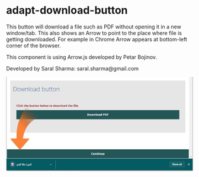 # adapt-download-button
<p>This button will download a file such as PDF without opening it in a new window/tab. This also shows an Arrow to point to the place where file is getting downloaded. For example in Chrome Arrow appears at bottom-left corner of the browser.</p><p>This component is using Arrow.js developed by Petar Bojinov.</p><p>Developed by Saral Sharma: saral.sharma@gmail.com</p><img src="https://raw.githubusercontent.com/saralsharma/adapt-download-button/master/download-button-component-screenshot.jpg" alt="Adapt-download-button component screenshot"/>

